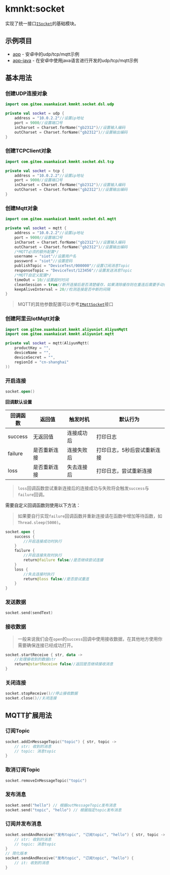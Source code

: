 # kmnkt:socket
实现了统一接口[`ISocket`](src/commonJvmMain/kotlin/com/gitee/xuankaicat/kmnkt/socket/ISocket.kt)的基础模块。

## 示例项目

* [app](examples/app) - 安卓中的udp/tcp/mqtt示例
* [app-java](examples/app-java) - 在安卓中使用java语言进行开发的udp/tcp/mqtt示例

## 基本用法

### 创建UDP连接对象

```kotlin
import com.gitee.xuankaicat.kmnkt.socket.dsl.udp

private val socket = udp {
    address = "10.0.2.2"//设置ip地址
    port = 9000//设置端口号
    inCharset = Charset.forName("gb2312")//设置输入编码
    outCharset = Charset.forName("gb2312")//设置输出编码
}
```

### 创建TCPClient对象

```kotlin
import com.gitee.xuankaicat.kmnkt.socket.dsl.tcp

private val socket = tcp {
    address = "10.0.2.2"//设置ip地址
    port = 9000//设置端口号
    inCharset = Charset.forName("gb2312")//设置输入编码
    outCharset = Charset.forName("gb2312")//设置输出编码
}
```

### 创建Mqtt对象

```kotlin
import com.gitee.xuankaicat.kmnkt.socket.dsl.mqtt

private val socket = mqtt {
    address = "10.0.2.2"//设置ip地址
    port = 9000//设置端口号
    inCharset = Charset.forName("gb2312")//设置输入编码
    outCharset = Charset.forName("gb2312")//设置输出编码
    /*MQTT必须的额外配置*/
    username = "siot"//设置用户名
    password = "siot"//设置密码
    publishTopic = "DeviceTest/000000"//设置订阅消息Topic
    responseTopic = "DeviceTest/123456"//设置发送消息Topic
    /*MQTT自定义配置*/
    timeOut = 10//设置超时时间
    cleanSession = true//断开连接后是否清楚缓存，如果清除缓存则在重连后需要手动恢复订阅。
    keepAliveInterval = 20//检测连接是否中断的间隔
}
```

> MQTT的其他参数配置可以参考[`IMqttSocket`](src/commonJvmMain/kotlin/com/gitee/xuankaicat/kmnkt/socket/IMqttSocket.kt)接口

### 创建阿里云IotMqtt对象

```kotlin
import com.gitee.xuankaicat.kmnkt.aliyuniot.AliyunMqtt
import com.gitee.xuankaicat.kmnkt.aliyuniot.mqtt

private val socket = mqtt(AliyunMqtt(
    productKey = "",
    deviceName = "",
    deviceSecret = "",
    regionId = "cn-shanghai"
))
```

### 开启连接

```kotlin
socket.open()
```

**回调默认设置**

| 回调函数 | 返回值 |触发时机 |默认行为 |
| -------- | -------- | -------- |-------- |
| success  | 无返回值     | 连接成功后 | 打印日志 |
| failure  | 是否重新连接 | 连接失败后 | 打印日志，5秒后尝试重新连接 |
| loss     | 是否重新连接 | 失去连接后 | 打印日志，尝试重新连接 |

> `loss`回调函数尝试重新连接后的连接成功与失败将会触发`success`与`failure`回调。

需要自定义回调函数则使用以下方法：

> 如果要自行实现`failure`回调函数并重新连接请在函数中增加等待函数，如`Thread.sleep(5000)`。

```kotlin
socket.open {
    success {
        //开启连接成功时执行
    }
    failure {
        //开启连接失败时执行
        return@failure false//是否继续尝试连接
    }
    loss {
        //失去连接时执行
        return@loss false//是否尝试重连
    }
}
```

### 发送数据

```kotlin
socket.send(sendText)
```

### 接收数据

> 一般来说我们会在`open`的`success`回调中使用接收数据，在其他地方使用你需要确保连接已经成功打开。

```kotlin
socket.startReceive { str, data ->
    //处理接收到的数据str
    return@startReceive false//返回是否继续接收消息
}
```

### 关闭连接

```kotlin
socket.stopReceive()//停止接收数据
socket.close()//关闭连接
```

## MQTT扩展用法

### 订阅Topic

```kotlin
socket.addInMessageTopic("topic") { str, topic ->
    // str: 收到的消息
    // topic: 消息topic
}
```

### 取消订阅Topic

```kotlin
socket.removeInMessageTopic("topic")
```

### 发布消息

```kotlin
socket.send("hello") // 根据outMessageTopic发布消息
socket.send("topic", "hello") // 根据指定topic发布消息
```

### 订阅并发布消息

```kotlin
socket.sendAndReceive("发布topic", "订阅topic", "hello") { str, topic ->
    // str: 收到的消息
    // topic: 消息topic
}
// 简化版本
socket.sendAndReceive("发布topic", "订阅topic", "hello") { 
    // it: 收到的消息
}
```